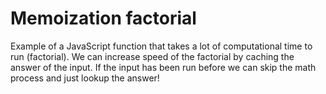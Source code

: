 # Memoization factorial

Example of a JavaScript function that takes a lot of computational time to run (factorial). We can increase speed of the factorial by caching the answer of the input. If the input has been run before we can skip the math process and just lookup the answer!
